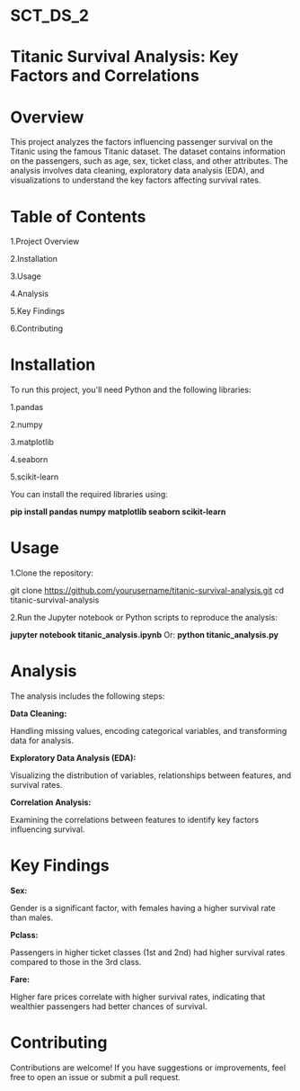 # SCT_DS_2
# **Titanic Survival Analysis: Key Factors and Correlations**

# **Overview**

This project analyzes the factors influencing passenger survival on the Titanic using the famous Titanic dataset. The dataset contains information on the passengers, such as age, sex, ticket class, and other attributes. The analysis involves data cleaning, exploratory data analysis (EDA), and visualizations to understand the key factors affecting survival rates.


# **Table of Contents**

1.Project Overview

2.Installation

3.Usage

4.Analysis

5.Key Findings

6.Contributing


# **Installation**

To run this project, you'll need Python and the following libraries:

1.pandas

2.numpy

3.matplotlib

4.seaborn

5.scikit-learn

You can install the required libraries using:

**pip install pandas numpy matplotlib seaborn scikit-learn**

# **Usage**

1.Clone the repository:

git clone https://github.com/yourusername/titanic-survival-analysis.git cd titanic-survival-analysis

2.Run the Jupyter notebook or Python scripts to reproduce the analysis:

**jupyter notebook titanic_analysis.ipynb**
Or:
**python titanic_analysis.py**

# **Analysis**

The analysis includes the following steps:

**Data Cleaning:**

Handling missing values, encoding categorical variables, and transforming data for analysis.

**Exploratory Data Analysis (EDA):**

Visualizing the distribution of variables, relationships between features, and survival rates.

**Correlation Analysis:**

Examining the correlations between features to identify key factors influencing survival.

# **Key Findings**

**Sex:**

Gender is a significant factor, with females having a higher survival rate than males.

**Pclass:**

Passengers in higher ticket classes (1st and 2nd) had higher survival rates compared to those in the 3rd class.

**Fare:**

Higher fare prices correlate with higher survival rates, indicating that wealthier passengers had better chances of survival.

# **Contributing**

Contributions are welcome! If you have suggestions or improvements, feel free to open an issue or submit a pull request.

